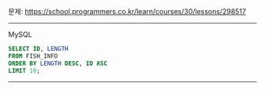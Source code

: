 문제: https://school.programmers.co.kr/learn/courses/30/lessons/298517

---

MySQL

```SQL
SELECT ID, LENGTH
FROM FISH_INFO
ORDER BY LENGTH DESC, ID ASC
LIMIT 10;
```

---
